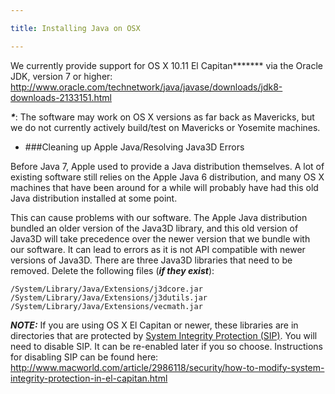 ```yaml
---

title: Installing Java on OSX 

---
```



We currently provide support for OS X 10.11 El Capitan***\**** via the Oracle JDK, version 7 or higher: <http://www.oracle.com/technetwork/java/javase/downloads/jdk8-downloads-2133151.html>

***\****: The software may work on OS X versions as far back as Mavericks, but we do not currently actively build/test on Mavericks or Yosemite machines.


* ###Cleaning up Apple Java/Resolving Java3D Errors


Before Java 7, Apple used to provide a Java distribution themselves. A lot of existing software still relies on the Apple Java 6 distribution, and many OS X machines that have been around for a while will probably have had this old Java distribution installed at some point.

This can cause problems with our software. The Apple Java distribution bundled an older version of the Java3D library, and this old version of Java3D will take precedence over the newer version that we bundle with our software. It can lead to errors as it is not API compatible with newer versions of Java3D. There are three Java3D libraries that need to be removed. Delete the following files (**_if they exist_**):

    /System/Library/Java/Extensions/j3dcore.jar
    /System/Library/Java/Extensions/j3dutils.jar
    /System/Library/Java/Extensions/vecmath.jar

***NOTE:*** If you are using OS X El Capitan or newer, these libraries are in directories that are protected by [System Integrity Protection (SIP)](https://en.wikipedia.org/wiki/System_Integrity_Protection). You will need to disable SIP. It can be re-enabled later if you so choose. Instructions for disabling SIP can be found here: <http://www.macworld.com/article/2986118/security/how-to-modify-system-integrity-protection-in-el-capitan.html>
